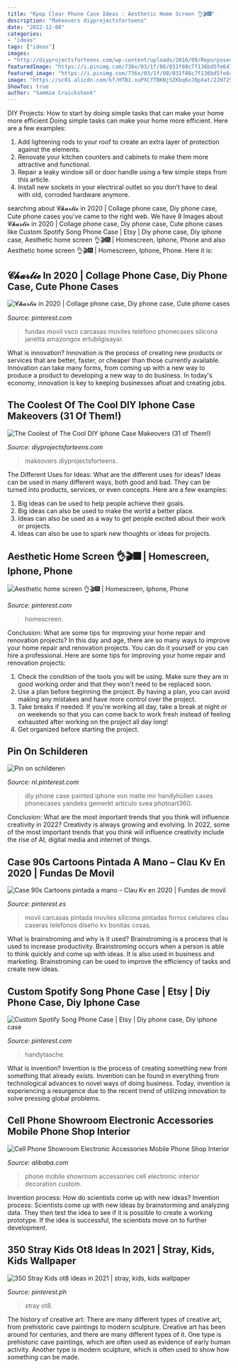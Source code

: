 ```yaml
---
title: "Kpop Clear Phone Case Ideas : Aesthetic Home Screen ️👌🎬🎆"
description: "Makeovers diyprojectsforteens"
date: "2022-12-08"
categories:
- "ideas"
tags: ["ideas"]
images:
- "http://diyprojectsforteens.com/wp-content/uploads/2016/09/Repurposed-Brooch-DIY-Cell-Phone-Case.jpg"
featuredImage: "https://i.pinimg.com/736x/03/1f/88/031f88c7f136bd5fe64753b9238030a5.jpg"
featured_image: "https://i.pinimg.com/736x/03/1f/88/031f88c7f136bd5fe64753b9238030a5.jpg"
image: "https://sc01.alicdn.com/kf/HTB1.xuPXCYTBKNjSZKbq6xJ8pXat/220725822/HTB1.xuPXCYTBKNjSZKbq6xJ8pXat.jpg"
ShowToc: true
author: "Sammie Cruickshank"
---
```



DIY Projects: How to start by doing simple tasks that can make your home more efficient
Doing simple tasks can make your home more efficient. Here are a few examples:
1. Add lightening rods to your roof to create an extra layer of protection against the elements.
2. Renovate your kitchen counters and cabinets to make them more attractive and functional.
3. Repair a leaky window sill or door handle using a few simple steps from this article. 
4. Install new sockets in your electrical outlet so you don’t have to deal with old, corroded hardware anymore.

	

		
searching about 𝓒𝓱𝓪𝓻𝓵𝓲𝓮 in 2020 | Collage phone case, Diy phone case, Cute phone cases you've came to the right web. We have 8 Images about 𝓒𝓱𝓪𝓻𝓵𝓲𝓮 in 2020 | Collage phone case, Diy phone case, Cute phone cases like Custom Spotify Song Phone Case | Etsy | Diy phone case, Diy iphone case, Aesthetic home screen ️👌🎬🎆 | Homescreen, Iphone, Phone and also Aesthetic home screen ️👌🎬🎆 | Homescreen, Iphone, Phone. Here it is:
		
    
## 𝓒𝓱𝓪𝓻𝓵𝓲𝓮 In 2020 | Collage Phone Case, Diy Phone Case, Cute Phone Cases

<img loading=lazy src="https://i.pinimg.com/736x/03/1f/88/031f88c7f136bd5fe64753b9238030a5.jpg" onerror="this.onerror=null;this.src='https://tse1.mm.bing.net/th?id=OIP.tY0NId_APV5b63d2AuR2vgHaJ1&amp;pid=15.1';" alt="𝓒𝓱𝓪𝓻𝓵𝓲𝓮 in 2020 | Collage phone case, Diy phone case, Cute phone cases">

_Source: pinterest.com_

>fundas movil vsco carcasas moviles teléfono phonecases silicona janetta amazongox ertubilgisayar. 

	

What is innovation?
Innovation is the process of creating new products or services that are better, faster, or cheaper than those currently available. Innovation can take many forms, from coming up with a new way to produce a product to developing a new way to do business. In today's economy, innovation is key to keeping businesses afloat and creating jobs.

    
## The Coolest Of The Cool DIY Iphone Case Makeovers (31 Of Them!)

<img loading=lazy src="http://diyprojectsforteens.com/wp-content/uploads/2016/09/Repurposed-Brooch-DIY-Cell-Phone-Case.jpg" onerror="this.onerror=null;this.src='https://tse4.mm.bing.net/th?id=OIP.mKkuFRJqy98-1GRJVyvDRgHaLI&amp;pid=15.1';" alt="The Coolest of The Cool DIY iphone Case Makeovers (31 of Them!)">

_Source: diyprojectsforteens.com_

>makeovers diyprojectsforteens. 

	

The Different Uses for Ideas: What are the different uses for ideas?
Ideas can be used in many different ways, both good and bad. They can be turned into products, services, or even concepts. Here are a few examples:
1. Big ideas can be used to help people achieve their goals. 
2. Big ideas can also be used to make the world a better place. 
3. Ideas can also be used as a way to get people excited about their work or projects. 
4. Ideas can also be use to spark new thoughts or ideas for projects.

    
## Aesthetic Home Screen ️👌🎬🎆 | Homescreen, Iphone, Phone

<img loading=lazy src="https://i.pinimg.com/736x/d1/36/1e/d1361efa0bea5a327382fae2a6f3c798.jpg" onerror="this.onerror=null;this.src='https://tse3.mm.bing.net/th?id=OIP.EqsGgSwZ2VtLGgTnI0FX4wHaNL&amp;pid=15.1';" alt="Aesthetic home screen ️👌🎬🎆 | Homescreen, Iphone, Phone">

_Source: pinterest.com_

>homescreen. 

	

Conclusion: What are some tips for improving your home repair and renovation projects?
In this day and age, there are so many ways to improve your home repair and renovation projects. You can do it yourself or you can hire a professional. Here are some tips for improving your home repair and renovation projects: 
1. Check the condition of the tools you will be using. Make sure they are in good working order and that they won't need to be replaced soon. 
2. Use a plan before beginning the project. By having a plan, you can avoid making any mistakes and have more control over the project. 
3. Take breaks if needed. If you're working all day, take a break at night or on weekends so that you can come back to work fresh instead of feeling exhausted after working on the project all day long! 
4. Get organized before starting the project.

    
## Pin On Schilderen

<img loading=lazy src="https://i.pinimg.com/736x/5e/21/ca/5e21ca290f08720b55f450c1f8a4eb24.jpg" onerror="this.onerror=null;this.src='https://tse2.mm.bing.net/th?id=OIP.GC0a3zpPBjH4OWGpu1JAdQHaOt&amp;pid=15.1';" alt="Pin on schilderen">

_Source: nl.pinterest.com_

>diy phone case painted iphone von malte mir handyhüllen cases phonecases yandeks gemerkt artículo svea photoart360. 

	

Conclusion: What are the most important trends that you think will influence creativity in 2022?
Creativity is always growing and evolving. In 2022, some of the most important trends that you think will influence creativity include the rise of AI, digital media and internet of things.

    
## Case 90s Cartoons Pintada A Mano – Clau Kv En 2020 | Fundas De Movil

<img loading=lazy src="https://i.pinimg.com/736x/e7/80/a7/e780a72b93e160f9209afb95e3348a4f.jpg" onerror="this.onerror=null;this.src='https://tse4.mm.bing.net/th?id=OIP.K4QPLUzOhD6tbnaFiRrSNgHaJ3&amp;pid=15.1';" alt="Case 90s Cartoons pintada a mano – Clau Kv en 2020 | Fundas de movil">

_Source: pinterest.es_

>movil carcasas pintada moviles silicona pintadas forros celulares clau caseras telefonos diseño kv bonitas cosas. 

	

What is brainstroming and why is it used?
Brainstroming is a process that is used to increase productivity. Brainstroming occurs when a person is able to think quickly and come up with ideas. It is also used in business and marketing. Brainstroming can be used to improve the efficiency of tasks and create new ideas.

    
## Custom Spotify Song Phone Case | Etsy | Diy Phone Case, Diy Iphone Case

<img loading=lazy src="https://i.pinimg.com/736x/68/5d/4d/685d4d9bbac04bb33c3eefa3687a93f1.jpg" onerror="this.onerror=null;this.src='https://tse4.mm.bing.net/th?id=OIP.vtyM_ipg7NYYGYgDMR58mQHaJ3&amp;pid=15.1';" alt="Custom Spotify Song Phone Case | Etsy | Diy phone case, Diy iphone case">

_Source: pinterest.com_

>handytasche. 

	

What is invention?
Invention is the process of creating something new from something that already exists. Invention can be found in everything from technological advances to novel ways of doing business. Today, invention is experiencing a resurgence due to the recent trend of utilizing innovation to solve pressing global problems.

    
## Cell Phone Showroom Electronic Accessories Mobile Phone Shop Interior

<img loading=lazy src="https://sc01.alicdn.com/kf/HTB1.xuPXCYTBKNjSZKbq6xJ8pXat/220725822/HTB1.xuPXCYTBKNjSZKbq6xJ8pXat.jpg" onerror="this.onerror=null;this.src='https://tse1.mm.bing.net/th?id=OIP.uN-cvKwAvnDI9jRtdSX4ywHaHa&amp;pid=15.1';" alt="Cell Phone Showroom Electronic Accessories Mobile Phone Shop Interior">

_Source: alibaba.com_

>phone mobile showroom accessories cell electronic interior decoration custom. 

	

Invention process: How do scientists come up with new ideas?
Invention process: Scientists come up with new ideas by brainstorming and analyzing data. They then test the idea to see if it is possible to create a working prototype. If the idea is successful, the scientists move on to further development.

    
## 350 Stray Kids Ot8 Ideas In 2021 | Stray, Kids, Kids Wallpaper

<img loading=lazy src="https://i.pinimg.com/474x/fe/d2/b9/fed2b946f7f842041a612559f19dbe37.jpg" onerror="this.onerror=null;this.src='https://tse4.mm.bing.net/th?id=OIP.0Qi4c6txRCZZckAr6mvA7gAAAA&amp;pid=15.1';" alt="350 Stray Kids ot8 ideas in 2021 | stray, kids, kids wallpaper">

_Source: pinterest.ph_

>stray ot8. 

	

The history of creative art: There are many different types of creative art, from prehistoric cave paintings to modern sculpture.
Creative art has been around for centuries, and there are many different types of it. One type is prehistoric cave paintings, which are often used as evidence of early human activity. Another type is modern sculpture, which is often used to show how something can be made.

